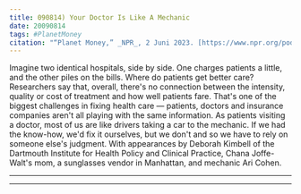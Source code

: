 ```yaml
---
title: 090814) Your Doctor Is Like A Mechanic
date: 20090814
tags: #PlanetMoney
citation: "“Planet Money,” _NPR_, 2 Juni 2023. [https://www.npr.org/podcasts/510289/planet-money](https://www.npr.org/podcasts/510289/planet-money) (diakses 4 Juni 2023)."
---
```


Imagine two identical hospitals, side by side. One charges patients a little, and the other piles on the bills. Where do patients get better care? Researchers say that, overall, there's no connection between the intensity, quality or cost of treatment and how well patients fare. That's one of the biggest challenges in fixing health care — patients, doctors and insurance companies aren't all playing with the same information. As patients visiting a doctor, most of us are like drivers taking a car to the mechanic. If we had the know-how, we'd fix it ourselves, but we don't and so we have to rely on someone else's judgment. With appearances by Deborah Kimbell of the Dartmouth Institute for Health Policy and Clinical Practice, Chana Joffe-Walt's mom, a sunglasses vendor in Manhattan, and mechanic Ari Cohen.

----



----

